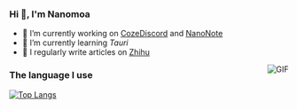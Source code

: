 ### Hi 👋, I'm Nanomoa

- 🔭 I’m currently working on [CozeDiscord](https://github.com/Nanomoa/CozeDiscord) and [NanoNote](https://github.com/Nanomoa/NanoNote)
- 🌱 I’m currently learning *Tauri*
- 📝 I regularly write articles on [Zhihu](https://www.zhihu.com/people/Nanomoa)

<img align="right" alt="GIF" src="https://github-readme-stats.vercel.app/api?username=Nanomoa&show_icons=true" />

### The language I use
[![Top Langs](https://github-readme-stats.vercel.app/api/top-langs/?username=Nanomoa&layout=compact)](https://github.com/Nanomoa)
